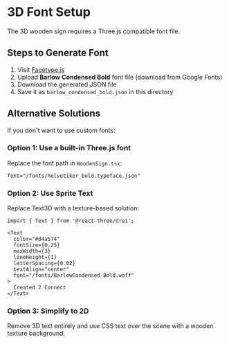 # 3D Font Setup

The 3D wooden sign requires a Three.js compatible font file.

## Steps to Generate Font

1. Visit [Facetype.js](https://gero3.github.io/facetype.js/)
2. Upload **Barlow Condensed Bold** font file (download from Google Fonts)
3. Download the generated JSON file
4. Save it as `barlow_condensed_bold.json` in this directory

## Alternative Solutions

If you don't want to use custom fonts:

### Option 1: Use a built-in Three.js font
Replace the font path in `WoodenSign.tsx`:
```tsx
font="/fonts/helvetiker_bold.typeface.json"
```

### Option 2: Use Sprite Text
Replace Text3D with a texture-based solution:
```tsx
import { Text } from '@react-three/drei';

<Text
  color="#d4a574"
  fontSize={0.25}
  maxWidth={3}
  lineHeight={1}
  letterSpacing={0.02}
  textAlign="center"
  font="/fonts/BarlowCondensed-Bold.woff"
>
  Created 2 Connect
</Text>
```

### Option 3: Simplify to 2D
Remove 3D text entirely and use CSS text over the scene with a wooden texture background.



